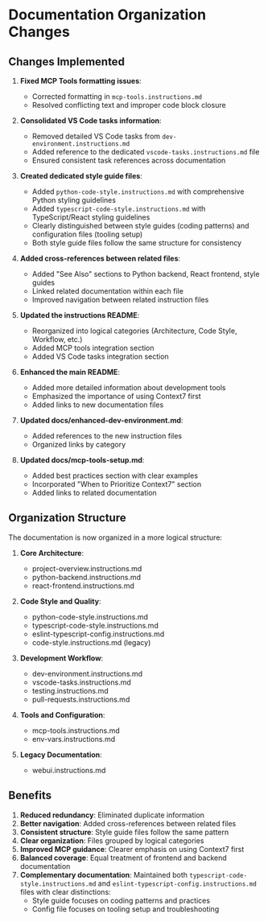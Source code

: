 # Documentation Organization Changes

## Changes Implemented

1. **Fixed MCP Tools formatting issues**:

   - Corrected formatting in `mcp-tools.instructions.md`
   - Resolved conflicting text and improper code block closure

2. **Consolidated VS Code tasks information**:

   - Removed detailed VS Code tasks from `dev-environment.instructions.md`
   - Added reference to the dedicated `vscode-tasks.instructions.md` file
   - Ensured consistent task references across documentation

3. **Created dedicated style guide files**:

   - Added `python-code-style.instructions.md` with comprehensive Python styling guidelines
   - Added `typescript-code-style.instructions.md` with TypeScript/React styling guidelines
   - Clearly distinguished between style guides (coding patterns) and configuration files (tooling setup)
   - Both style guide files follow the same structure for consistency

4. **Added cross-references between related files**:

   - Added "See Also" sections to Python backend, React frontend, style guides
   - Linked related documentation within each file
   - Improved navigation between related instruction files

5. **Updated the instructions README**:

   - Reorganized into logical categories (Architecture, Code Style, Workflow, etc.)
   - Added MCP tools integration section
   - Added VS Code tasks integration section

6. **Enhanced the main README**:

   - Added more detailed information about development tools
   - Emphasized the importance of using Context7 first
   - Added links to new documentation files

7. **Updated docs/enhanced-dev-environment.md**:

   - Added references to the new instruction files
   - Organized links by category

8. **Updated docs/mcp-tools-setup.md**:
   - Added best practices section with clear examples
   - Incorporated "When to Prioritize Context7" section
   - Added links to related documentation

## Organization Structure

The documentation is now organized in a more logical structure:

1. **Core Architecture**:

   - project-overview.instructions.md
   - python-backend.instructions.md
   - react-frontend.instructions.md

2. **Code Style and Quality**:

   - python-code-style.instructions.md
   - typescript-code-style.instructions.md
   - eslint-typescript-config.instructions.md
   - code-style.instructions.md (legacy)

3. **Development Workflow**:

   - dev-environment.instructions.md
   - vscode-tasks.instructions.md
   - testing.instructions.md
   - pull-requests.instructions.md

4. **Tools and Configuration**:

   - mcp-tools.instructions.md
   - env-vars.instructions.md

5. **Legacy Documentation**:
   - webui.instructions.md

## Benefits

1. **Reduced redundancy**: Eliminated duplicate information
2. **Better navigation**: Added cross-references between related files
3. **Consistent structure**: Style guide files follow the same pattern
4. **Clear organization**: Files grouped by logical categories
5. **Improved MCP guidance**: Clearer emphasis on using Context7 first
6. **Balanced coverage**: Equal treatment of frontend and backend documentation
7. **Complementary documentation**: Maintained both `typescript-code-style.instructions.md` and `eslint-typescript-config.instructions.md` files with clear distinctions:
   - Style guide focuses on coding patterns and practices
   - Config file focuses on tooling setup and troubleshooting
